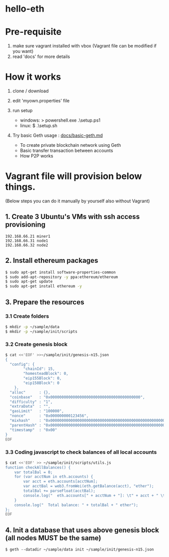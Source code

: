 # hello-eth

# Pre-requisite

1. make sure vagrant installed with vbox (Vagrant file can be modified if you want)
2. read 'docs' for more details

# How it works
1. clone / download 
2. edit 'myown.properties' file
3. run setup 
   - windows: > powershell.exe .\setup.ps1
   - linux: $ .\setup.sh
   
4. Try basic Geth usage : [docs/basic-geth.md](docs/basic-geth.md)
   - To create private blockchain network using Geth
   - Basic transfer transaction between accounts
   - How P2P works



# Vagrant file will provision below things.

(Below steps you can do it manually by yourself also without Vagrant)

## 1. Create 3 Ubuntu's VMs with ssh access provisioning
```
192.168.66.21 miner1
192.168.66.31 node1
192.168.66.32 node2
```

##  2. Install ethereum packages
``` bash
$ sudo apt-get install software-properties-common
$ sudo add-apt-repository -y ppa:ethereum/ethereum
$ sudo apt-get update
$ sudo apt-get install ethereum -y
```

## 3. Prepare the resources

### 3.1 Create folders
``` bash
$ mkdir -p ~/sample/data
$ mkdir -p ~/sample/init/scripts
```

### 3.2 Create genesis block
``` bash
$ cat <<'EOF' >>~/sample/init/genesis-n15.json
{
  "config": {
        "chainId": 15,
        "homesteadBlock": 0,
        "eip155Block": 0,
        "eip158Block": 0
    },
  "alloc"      : {},
  "coinbase"   : "0x0000000000000000000000000000000000000000",
  "difficulty" : "1",
  "extraData"  : "",
  "gasLimit"   : "100000",
  "nonce"      : "0x000000000123456",
  "mixhash"    : "0x0000000000000000000000000000000000000000000000000000000000000000",
  "parentHash" : "0x0000000000000000000000000000000000000000000000000000000000000000",
  "timestamp"  : "0x00"
}
EOF
```

### 3.3 Coding javascript to check balances of all local accounts
``` bash
$ cat <<'EOF' >> ~/sample/init/scripts/utils.js
function checkAllBalances() {
    var totalBal = 0;
    for (var acctNum in eth.accounts) {
        var acct = eth.accounts[acctNum];
        var acctBal = web3.fromWei(eth.getBalance(acct), "ether");
        totalBal += parseFloat(acctBal);
        console.log("  eth.accounts[" + acctNum + "]: \t" + acct + " \tbalance: " + acctBal + " ether");
    }
    console.log("  Total balance: " + totalBal + " ether");
};
EOF
```

## 4. Init a database that uses above genesis block (all nodes MUST be the same)
```
$ geth --datadir ~/sample/data init ~/sample/init/genesis-n15.json
```



